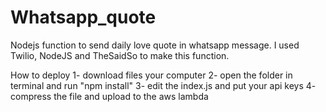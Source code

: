 # Whatsapp_quote

Nodejs function to send daily love quote in whatsapp message. I used Twilio, NodeJS and TheSaidSo to make this function.

How to deploy 1- download files your computer 2- open the folder in terminal and run "npm install" 3- edit the index.js and put your api keys 4- compress the file and upload to the aws lambda

